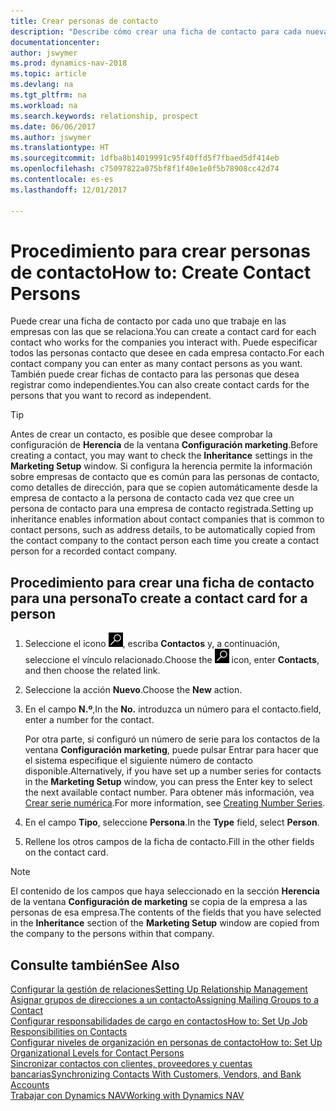 ```yaml
---
title: Crear personas de contacto
description: "Describe cómo crear una ficha de contacto para cada nueva persona o cliente potencial con el que interactúe o tenga una relación de negocio."
documentationcenter: 
author: jswymer
ms.prod: dynamics-nav-2018
ms.topic: article
ms.devlang: na
ms.tgt_pltfrm: na
ms.workload: na
ms.search.keywords: relationship, prospect
ms.date: 06/06/2017
ms.author: jswymer
ms.translationtype: HT
ms.sourcegitcommit: 1dfba8b14019991c95f40ffd5f7fbaed5df414eb
ms.openlocfilehash: c75097822a075bf8f1f40e1e0f5b78908cc42d74
ms.contentlocale: es-es
ms.lasthandoff: 12/01/2017

---
```

# <a name="how-to-create-contact-persons"></a><span data-ttu-id="708e4-103">Procedimiento para crear personas de contacto</span><span class="sxs-lookup"><span data-stu-id="708e4-103">How to: Create Contact Persons</span></span>
<span data-ttu-id="708e4-104">Puede crear una ficha de contacto por cada uno que trabaje en las empresas con las que se relaciona.</span><span class="sxs-lookup"><span data-stu-id="708e4-104">You can create a contact card for each contact who works for the companies you interact with.</span></span> <span data-ttu-id="708e4-105">Puede especificar todos las personas contacto que desee en cada empresa contacto.</span><span class="sxs-lookup"><span data-stu-id="708e4-105">For each contact company you can enter as many contact persons as you want.</span></span> <span data-ttu-id="708e4-106">También puede crear fichas de contacto para las personas que desea registrar como independientes.</span><span class="sxs-lookup"><span data-stu-id="708e4-106">You can also create contact cards for the persons that you want to record as independent.</span></span>

> [!TIP]  
>   <span data-ttu-id="708e4-107">Antes de crear un contacto, es posible que desee comprobar la configuración de **Herencia** de la ventana **Configuración marketing**.</span><span class="sxs-lookup"><span data-stu-id="708e4-107">Before creating a contact, you may want to check the **Inheritance** settings in the **Marketing Setup** window.</span></span> <span data-ttu-id="708e4-108">Si configura la herencia permite la información sobre empresas de contacto que es común para las personas de contacto, como detalles de dirección, para que se copien automáticamente desde la empresa de contacto a la persona de contacto cada vez que cree un persona de contacto para una empresa de contacto registrada.</span><span class="sxs-lookup"><span data-stu-id="708e4-108">Setting up inheritance enables information about contact companies that is common to contact persons, such as address details, to be automatically copied from the contact company to the contact person each time you create a contact person for a recorded contact company.</span></span>

## <a name="to-create-a-contact-card-for-a-person"></a><span data-ttu-id="708e4-109">Procedimiento para crear una ficha de contacto para una persona</span><span class="sxs-lookup"><span data-stu-id="708e4-109">To create a contact card for a person</span></span>
1. <span data-ttu-id="708e4-110">Seleccione el icono ![Buscar página o informe](media/ui-search/search_small.png "icono Buscar página o informe"), escriba **Contactos** y, a continuación, seleccione el vínculo relacionado.</span><span class="sxs-lookup"><span data-stu-id="708e4-110">Choose the ![Search for Page or Report](media/ui-search/search_small.png "Search for Page or Report icon") icon, enter **Contacts**, and then choose the related link.</span></span>
2. <span data-ttu-id="708e4-111">Seleccione la acción **Nuevo**.</span><span class="sxs-lookup"><span data-stu-id="708e4-111">Choose the **New** action.</span></span>
3. <span data-ttu-id="708e4-112">En el campo **N.º**,</span><span class="sxs-lookup"><span data-stu-id="708e4-112">In the **No.**</span></span> <span data-ttu-id="708e4-113">introduzca un número para el contacto.</span><span class="sxs-lookup"><span data-stu-id="708e4-113">field, enter a number for the contact.</span></span>

    <span data-ttu-id="708e4-114">Por otra parte, si configuró un número de serie para los contactos de la ventana **Configuración marketing**, puede pulsar Entrar para hacer que el sistema especifique el siguiente número de contacto disponible.</span><span class="sxs-lookup"><span data-stu-id="708e4-114">Alternatively, if you have set up a number series for contacts in the **Marketing Setup** window, you can press the Enter key to select the next available contact number.</span></span> <span data-ttu-id="708e4-115">Para obtener más información, vea [Crear serie numérica](ui-create-number-series.md).</span><span class="sxs-lookup"><span data-stu-id="708e4-115">For more information, see [Creating Number Series](ui-create-number-series.md).</span></span>
4. <span data-ttu-id="708e4-116">En el campo **Tipo**, seleccione **Persona**.</span><span class="sxs-lookup"><span data-stu-id="708e4-116">In the **Type** field, select **Person**.</span></span>
5. <span data-ttu-id="708e4-117">Rellene los otros campos de la ficha de contacto.</span><span class="sxs-lookup"><span data-stu-id="708e4-117">Fill in the other fields on the contact card.</span></span>

> [!NOTE]  
>   <span data-ttu-id="708e4-118">El contenido de los campos que haya seleccionado en la sección **Herencia** de la ventana **Configuración de marketing** se copia de la empresa a las personas de esa empresa.</span><span class="sxs-lookup"><span data-stu-id="708e4-118">The contents of the fields that you have selected in the **Inheritance** section of the **Marketing Setup** window are copied from the company to the persons within that company.</span></span>

## <a name="see-also"></a><span data-ttu-id="708e4-119">Consulte también</span><span class="sxs-lookup"><span data-stu-id="708e4-119">See Also</span></span>
[<span data-ttu-id="708e4-120">Configurar la gestión de relaciones</span><span class="sxs-lookup"><span data-stu-id="708e4-120">Setting Up Relationship Management</span></span>](marketing-setup-marketing.md)  
[<span data-ttu-id="708e4-121">Asignar grupos de direcciones a un contacto</span><span class="sxs-lookup"><span data-stu-id="708e4-121">Assigning Mailing Groups to a Contact</span></span>](marketing-mailing-groups.md#AssignMailGroupContact)  
[<span data-ttu-id="708e4-122">Configurar responsabilidades de cargo en contactos</span><span class="sxs-lookup"><span data-stu-id="708e4-122">How to: Set Up Job Responsibilities on Contacts</span></span>](marketing-job-responsibilities.md)  
[<span data-ttu-id="708e4-123">Configurar niveles de organización en personas de contacto</span><span class="sxs-lookup"><span data-stu-id="708e4-123">How to: Set Up Organizational Levels for Contact Persons</span></span>](marketing-organizational-levels.md)  
[<span data-ttu-id="708e4-124">Sincronizar contactos con clientes, proveedores y cuentas bancarias</span><span class="sxs-lookup"><span data-stu-id="708e4-124">Synchronizing Contacts With Customers, Vendors, and Bank Accounts</span></span>](marketing-synchronize-contacts-customers-vendors-bank-accounts.md)  
[<span data-ttu-id="708e4-125">Trabajar con Dynamics NAV</span><span class="sxs-lookup"><span data-stu-id="708e4-125">Working with Dynamics NAV</span></span>](ui-work-product.md)  

